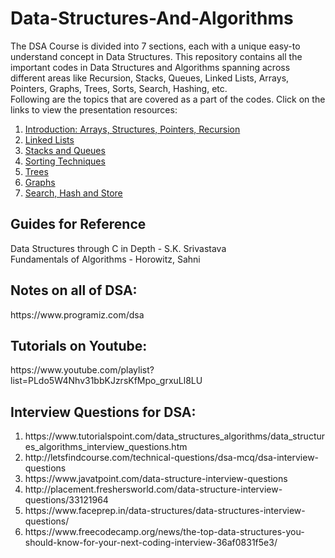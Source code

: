 # Data-Structures-And-Algorithms
The DSA Course is divided into 7 sections, each with a unique easy-to understand concept in Data Structures. This repository contains all the important codes in Data Structures and Algorithms spanning across different areas like Recursion, Stacks, Queues, Linked Lists, Arrays, Pointers, Graphs, Trees, Sorts, Search, Hashing, etc.
<br> 
Following are the topics that are covered as a part of the codes. Click on the links to view the presentation resources:
<ol>
<li><a href="https://www.scribd.com/presentation/465932178/DSA-DAY-1-Introduction-to-Data-Structures">Introduction: Arrays, Structures, Pointers, Recursion</a></li>
<li><a href="https://www.scribd.com/presentation/466194918/DSA-DAY-2-Linked-lists">Linked Lists</a></li>
<li><a href="https://www.scribd.com/presentation/466315832/DSA-DAY-3-Stacks-and-Queues"</a>Stacks and Queues</li>
<li><a href="https://www.scribd.com/presentation/466346150/DSA-DAY-4-SORTING-TECHNIQUES">Sorting Techniques</a></li>
<li><a href="https://www.scribd.com/presentation/466521723/DSA-DAY-5-Trees">Trees</a></li>
<li><a href="https://www.scribd.com/presentation/466672908/DSA-DAY-6-Graphs">Graphs</a></li>
<li><a href="https://www.scribd.com/presentation/466696801/DSA-DAY-7-SEARCH-HASH-STORE">Search, Hash and Store</a></li>
</ol>
<h2>Guides for Reference</h2>
Data Structures through C in Depth - S.K. Srivastava<br>
Fundamentals of Algorithms - Horowitz, Sahni
<br>
<h2>Notes on all of DSA:</h2>
https://www.programiz.com/dsa 
<br>
<h2>Tutorials on Youtube:</h2>
https://www.youtube.com/playlist?list=PLdo5W4Nhv31bbKJzrsKfMpo_grxuLl8LU
<br>
<h2>Interview Questions for DSA:</h2>
<ol>
  <li>https://www.tutorialspoint.com/data_structures_algorithms/data_structures_algorithms_interview_questions.htm</li>
  <li>http://letsfindcourse.com/technical-questions/dsa-mcq/dsa-interview-questions</li>
<li>https://www.javatpoint.com/data-structure-interview-questions</li>
<li>http://placement.freshersworld.com/data-structure-interview-questions/33121964</li> 
<li>https://www.faceprep.in/data-structures/data-structures-interview-questions/</li>
<li>https://www.freecodecamp.org/news/the-top-data-structures-you-should-know-for-your-next-coding-interview-36af0831f5e3/</li>
</ol>
